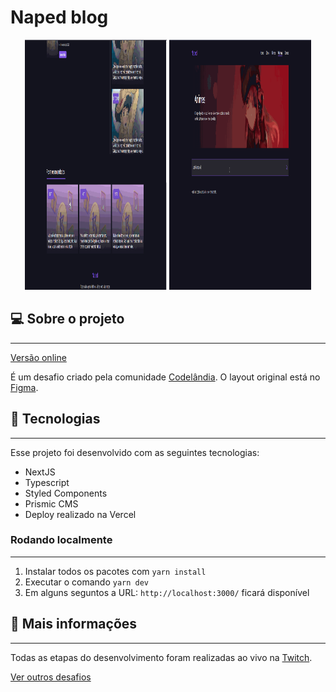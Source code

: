 # Naped blog

<div align="center">
  <img
    width="45%"
    height="400"
    alt="Homepage do projeto"
    title="Home do blog"
    src="./public/imgs/home-to-post.gif"
  />
  <img
    width="45%"
    height="400"
    alt="Página de busca"
    title="Buscando posts"
    src="./public/imgs/search-post.gif"
  />
</div>

## 💻 Sobre o projeto

---

<a href="#" target="_blank">Versão online</a>

É um desafio criado pela comunidade [Codelândia](https://discord.gg/wNCWTVuxyz). O layout original está no [Figma](https://www.figma.com/file/Yb9IBH56g7T1hdIyZ3BMNO/Desafios---Codel%C3%A2ndia?node-id=15409%3A2).

## 🚀 Tecnologias

---

Esse projeto foi desenvolvido com as seguintes tecnologias:

- NextJS
- Typescript
- Styled Components
- Prismic CMS
- Deploy realizado na Vercel

### Rodando localmente

---

1. Instalar todos os pacotes com `yarn install`
2. Executar o comando `yarn dev`
3. Em alguns seguntos a URL: `http://localhost:3000/` ficará disponível

## 🔖 Mais informações

---

Todas as etapas do desenvolvimento foram realizadas ao vivo na <a href="https://twitch.tv/devlucaslopes" target="_blank">Twitch</a>.

[Ver outros desafios](https://github.com/devlucaslopes/all-frontend-challenges)
